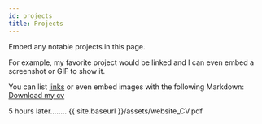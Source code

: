```yaml
---
id: projects
title: Projects
---
```


Embed any notable projects in this page.

For example, my favorite project would be linked and I can even embed
a screenshot or GIF to show it.

You can list [links](https://www.hashicorp.com/resources/test-driven-development-tdd-for-infrastructure)
or even embed images with the following Markdown:
[Download my cv](/assets/website_CV.pdf)
<!-- ![Add alternate text for image](./assets/Stamped_Recruitment_Flyer_2022-10-12.png) -->

5 hours later........ {{ site.baseurl }}/assets/website_CV.pdf